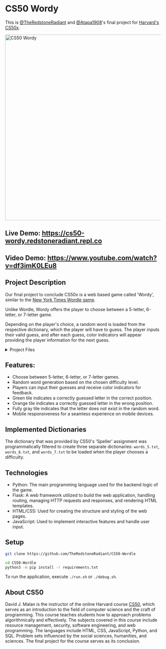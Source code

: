 # CS50 Wordy

This is [@TheRedstoneRadiant](https://github.com/TheRedstoneRadiant) and [@Atapa1908](Atapa1908)'s final project for [Harvard's CS50x](https://cs50.harvard.edu/x).

<a href="https://cs50-wordy.redstoneradiant.repl.co"><img src="https://i.imgur.com/gmVfFOR.png" alt="CS50 Wordy" width="600"></a>

## Live Demo: https://cs50-wordy.redstoneradiant.repl.co
## Video Demo: https://www.youtube.com/watch?v=df3imK0LEu8

## Project Description

Our final project to conclude CS50x is a web based game called 'Wordy', similar to the [New York Times Wordle game](https://www.nytimes.com/games/wordle/index.html). 

Unlike Wordle, Wordy offers the player to choose between a 5-letter, 6-letter, or 7-letter game. 

Depending on the player's choice, a random word is loaded from the respective dictionary, which the player will have to guess. The player inputs their valid guess, and after each guess, color indicators will appear providing the player information for the next guess. 

<details>
<summary>Project Files</summary>

- [templates/index.html](https://github.com/TheRedstoneRadiant/CS50-Wordy/blob/main/templates/index.html): This file contains the basic rules for playing the game, along with a demo of wordle rows representing what each color indicates.
- [templates/keyboard.html](https://github.com/TheRedstoneRadiant/CS50-Wordy/blob/main/templates/keyboard.html): The keyboard.html file provides a virtual keyboard for mobile users to press the buttons. Additionally, JavaScript logic is implemented to change the color of each key based on the player's guesses and whether they are correct. For example, if the letter 'Y' was previously guessed and it is in the word, the 'Y' key on the keyboard will turn yellow.
- [templates/layout.html](https://github.com/TheRedstoneRadiant/CS50-Wordy/blob/main/templates/layout.html): The layout.html file defines the basic webpage layout, including the navbar and meta tags.
- [templates/wordle.html](https://github.com/TheRedstoneRadiant/CS50-Wordy/blob/main/templates/wordle.html): The wordle.html file serves as the main page for the game. It imports keyboard.html and calls a wordle board render function based on the 'length' template variable. This file also includes error and game over boxes that are hidden by default.
- [static/wordle.js](https://github.com/TheRedstoneRadiant/CS50-Wordy/blob/main/static/wordle.js): The wordle.js file contains all the JavaScript logic for the wordle game. It includes functions for generating the wordle board, handling keyboard input, making requests to Flask to validate words and fetch random words, and managing game logic.
- [static/style.css](https://github.com/TheRedstoneRadiant/CS50-Wordy/blob/main/static/style.css): The style.css file provides basic styles for the homepage and main layout of the game. It also includes code to make the game mobile-responsive and resize the navbar.
- [static/wordle.css](https://github.com/TheRedstoneRadiant/CS50-Wordy/blob/main/static/wordle.css): The wordle.css file contains styles specifically tailored to the wordle board and error box. It includes keyframe animations, such as shaking the wordle row if the word is incorrect and flipping each letter as it is being revealed. This file also includes media queries to ensure the game is mobile-responsive and resizes the board accordingly.
- [static/favicon](https://github.com/TheRedstoneRadiant/CS50-Wordy/tree/main/static/favicon): The favicon directory contains the page favicon, which was generated using https://favicon.io.
- [datasets/words_*.txt](https://github.com/TheRedstoneRadiant/CS50-Wordy/tree/main/datasets): These files contain the datasets used for the wordle game. They were programmatically generated from CS50's 'Speller' assignment and provide the words that players can guess in the game based on the chosen word length.
- [helpers.py](https://github.com/TheRedstoneRadiant/CS50-Wordy/blob/main/helpers.py): The helpers.py file includes three helper functions. The 'get_word' function retrieves a random word of a specified length from the corresponding dataset file. The 'word_exists' function checks if a word of a certain length exists in the corresponding dataset file. The 'length_check' function is a Flask wrapper that verifies the validity of the URL attribute 'length' for any API calls.
- [main.py](https://github.com/TheRedstoneRadiant/CS50-Wordy/blob/main/main.py): The main.py file contains the main Flask routing logic for the game. It renders index.html for the root domain and has a '/<length>_letters' route that renders wordle.html, passing the 'length' variable as a template variable to enable dynamic page rendering. The '/random_word/<length>' API endpoint calls the 'get_word' helper function to retrieve a word of the specified length
</details>

## Features:
- Choose between 5-letter, 6-letter, or 7-letter games.
- Random word generation based on the chosen difficulty level.
- Players can input their guesses and receive color indicators for feedback.
- Green tile indicates a correctly guessed letter in the correct position.
- Orange tile indicates a correctly guessed letter in the wrong position.
- Fully gray tile indicates that the letter does not exist in the random word.
- Mobile responsiveness for a seamless experience on mobile devices.

## Implemented Dictionaries
The dictionary that was provided by CS50's 'Speller' assignment was programmatically filtered to create three separate dictionaries: `words_5.txt`, `words_6.txt`, and `words_7.txt` to be loaded when the player chooses a difficulty.

## Technologies 
- Python: The main programming language used for the backend logic of the game.
- Flask: A web framework utilized to build the web application, handling routing, managing HTTP requests and responses, and rendering HTML templates.
- HTML/CSS: Used for creating the structure and styling of the web pages.
- JavaScript: Used to implement interactive features and handle user input.

## Setup

```bash
git clone https://github.com/TheRedstoneRadiant/CS50-Wordle

cd CS50-Wordle
python3 -m pip install -r requirements.txt
```

To run the application, execute `./run.sh` or `./debug.sh`.

## About CS50

David J. Malan is the instructor of the online Harvard course [CS50](https://cs50.harvard.edu/x/2023/), which serves as an introduction to the field of computer science and the craft of programming. This course teaches students how to approach problems algorithmically and effectively. The subjects covered in this course include resource management, security, software engineering, and web programming. The languages include HTML, CSS, JavaScript, Python, and SQL. Problem sets influenced by the social sciences, humanities, and sciences. The final project for the course serves as its conclusion.
